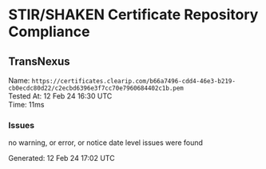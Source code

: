 # STIR/SHAKEN Certificate Repository Compliance

## TransNexus

Name: `https://certificates.clearip.com/b66a7496-cdd4-46e3-b219-cb0ecdc80d22/c2ecbd6396e3f7cc70e7960684402c1b.pem`\
Tested At: 12 Feb 24 16:30 UTC\
Time: 11ms

### Issues

no warning, or error, or notice date level issues were found

Generated: 12 Feb 24 17:02 UTC
